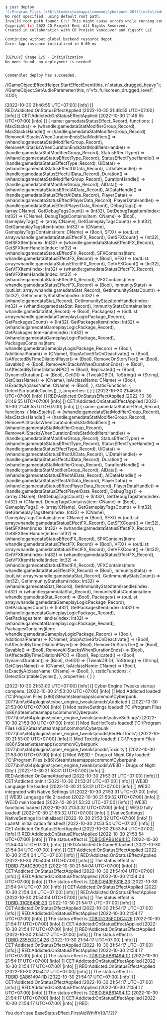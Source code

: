```sh
$ just deploy
'C:Program Files (x86)\Steam\steamapps\common\Cyberpunk 2077\tools\redmod\bin\redMod.exe' deploy -root="C:Program Files (x86)\Steam\steamapps\common\Cyberpunk 2077" -mod='nativeSettings','Toxicity','WE3D - Drugs of Night City','MyMod'
No root specified, using default root path.
Invalid root path found: C:\! This might cause errors while running commands.
Copyright (c) 2022 CD Projekt Red. All Rights Reserved.
Created in collaboration with CD Projekt Vancouver and Yigsoft LLC

Continuing without global backend resource depot.
Core: App instance initialized in 0.00 ms


[DEPLOY] Stage 1/5 - Initialization
No mods found, no deployment is needed!


Commandlet deploy has succeeded.
```



//GameObjectEffectHelper.StartEffectEvent(this, n"status_drugged_heavy");
//GameObject.SetAudioParameter(this, n"vfx_fullscreen_drugged_level", 3.00);

[2022-10-30 21:46:55 UTC+07:00] [info] [] RED:Addicted:OnStatusEffectApplied
[2022-10-30 21:46:55 UTC+07:00] [info] [] CET:Addicted:OnStatusEffectApplied
[2022-10-30 21:46:55 UTC+07:00] [info] [] {
	name: gamedataStatusEffect_Record,
	functions: {
		MaxStacks() => (whandle:gamedataStatModifierGroup_Record),
		MaxStacksHandle() => (handle:gamedataStatModifierGroup_Record),
		RemoveAllStacksWhenDurationEndsStatModifiers() => (whandle:gamedataStatModifierGroup_Record),
		RemoveAllStacksWhenDurationEndsStatModifiersHandle() => (handle:gamedataStatModifierGroup_Record),
		StatusEffectType() => (whandle:gamedataStatusEffectType_Record),
		StatusEffectTypeHandle() => (handle:gamedataStatusEffectType_Record),
		UiData() => (whandle:gamedataStatusEffectUIData_Record),
		UiDataHandle() => (handle:gamedataStatusEffectUIData_Record),
		Duration() => (whandle:gamedataStatModifierGroup_Record),
		DurationHandle() => (handle:gamedataStatModifierGroup_Record),
		AIData() => (whandle:gamedataStatusEffectAIData_Record),
		AIDataHandle() => (handle:gamedataStatusEffectAIData_Record),
		PlayerData() => (whandle:gamedataStatusEffectPlayerData_Record),
		PlayerDataHandle() => (handle:gamedataStatusEffectPlayerData_Record),
		DebugTags() => (array:CName),
		GetDebugTagsCount() => (Int32),
		GetDebugTagsItem(index: Int32) => (CName),
		DebugTagsContains(item: CName) => (Bool),
		GameplayTags() => (array:CName),
		GetGameplayTagsCount() => (Int32),
		GetGameplayTagsItem(index: Int32) => (CName),
		GameplayTagsContains(item: CName) => (Bool),
		SFX() => (outList: array:whandle:gamedataStatusEffectFX_Record),
		GetSFXCount() => (Int32),
		GetSFXItem(index: Int32) => (whandle:gamedataStatusEffectFX_Record),
		GetSFXItemHandle(index: Int32) => (whandle:gamedataStatusEffectFX_Record),
		SFXContains(item: whandle:gamedataStatusEffectFX_Record) => (Bool),
		VFX() => (outList: array:whandle:gamedataStatusEffectFX_Record),
		GetVFXCount() => (Int32),
		GetVFXItem(index: Int32) => (whandle:gamedataStatusEffectFX_Record),
		GetVFXItemHandle(index: Int32) => (whandle:gamedataStatusEffectFX_Record),
		VFXContains(item: whandle:gamedataStatusEffectFX_Record) => (Bool),
		ImmunityStats() => (outList: array:whandle:gamedataStat_Record),
		GetImmunityStatsCount() => (Int32),
		GetImmunityStatsItem(index: Int32) => (whandle:gamedataStat_Record),
		GetImmunityStatsItemHandle(index: Int32) => (whandle:gamedataStat_Record),
		ImmunityStatsContains(item: whandle:gamedataStat_Record) => (Bool),
		Packages() => (outList: array:whandle:gamedataGameplayLogicPackage_Record),
		GetPackagesCount() => (Int32),
		GetPackagesItem(index: Int32) => (whandle:gamedataGameplayLogicPackage_Record),
		GetPackagesItemHandle(index: Int32) => (whandle:gamedataGameplayLogicPackage_Record),
		PackagesContains(item: whandle:gamedataGameplayLogicPackage_Record) => (Bool),
		AdditionalParam() => (CName),
		StopActiveSfxOnDeactivate() => (Bool),
		IsAffectedByTimeDilationPlayer() => (Bool),
		RemoveOnStoryTier() => (Bool),
		Savable() => (Bool),
		RemoveAllStacksWhenDurationEnds() => (Bool),
		IsAffectedByTimeDilationNPC() => (Bool),
		Replicated() => (Bool),
		DynamicDuration() => (Bool),
		GetID() => (TweakDBID),
		ToString() => (String),
		GetClassName() => (CName),
		IsA(className: CName) => (Bool),
		IsExactlyA(className: CName) => (Bool),
	},
	staticFunctions: {
		DetectScriptableCycles(),
	},
	properties: {
	}
}
[2022-10-30 21:46:55 UTC+07:00] [info] [] RED:Addicted:OnStatusEffectApplied
[2022-10-30 21:46:55 UTC+07:00] [info] [] CET:Addicted:OnStatusEffectApplied
[2022-10-30 21:46:55 UTC+07:00] [info] [] {
	name: gamedataStatusEffect_Record,
	functions: {
		MaxStacks() => (whandle:gamedataStatModifierGroup_Record),
		MaxStacksHandle() => (handle:gamedataStatModifierGroup_Record),
		RemoveAllStacksWhenDurationEndsStatModifiers() => (whandle:gamedataStatModifierGroup_Record),
		RemoveAllStacksWhenDurationEndsStatModifiersHandle() => (handle:gamedataStatModifierGroup_Record),
		StatusEffectType() => (whandle:gamedataStatusEffectType_Record),
		StatusEffectTypeHandle() => (handle:gamedataStatusEffectType_Record),
		UiData() => (whandle:gamedataStatusEffectUIData_Record),
		UiDataHandle() => (handle:gamedataStatusEffectUIData_Record),
		Duration() => (whandle:gamedataStatModifierGroup_Record),
		DurationHandle() => (handle:gamedataStatModifierGroup_Record),
		AIData() => (whandle:gamedataStatusEffectAIData_Record),
		AIDataHandle() => (handle:gamedataStatusEffectAIData_Record),
		PlayerData() => (whandle:gamedataStatusEffectPlayerData_Record),
		PlayerDataHandle() => (handle:gamedataStatusEffectPlayerData_Record),
		DebugTags() => (array:CName),
		GetDebugTagsCount() => (Int32),
		GetDebugTagsItem(index: Int32) => (CName),
		DebugTagsContains(item: CName) => (Bool),
		GameplayTags() => (array:CName),
		GetGameplayTagsCount() => (Int32),
		GetGameplayTagsItem(index: Int32) => (CName),
		GameplayTagsContains(item: CName) => (Bool),
		SFX() => (outList: array:whandle:gamedataStatusEffectFX_Record),
		GetSFXCount() => (Int32),
		GetSFXItem(index: Int32) => (whandle:gamedataStatusEffectFX_Record),
		GetSFXItemHandle(index: Int32) => (whandle:gamedataStatusEffectFX_Record),
		SFXContains(item: whandle:gamedataStatusEffectFX_Record) => (Bool),
		VFX() => (outList: array:whandle:gamedataStatusEffectFX_Record),
		GetVFXCount() => (Int32),
		GetVFXItem(index: Int32) => (whandle:gamedataStatusEffectFX_Record),
		GetVFXItemHandle(index: Int32) => (whandle:gamedataStatusEffectFX_Record),
		VFXContains(item: whandle:gamedataStatusEffectFX_Record) => (Bool),
		ImmunityStats() => (outList: array:whandle:gamedataStat_Record),
		GetImmunityStatsCount() => (Int32),
		GetImmunityStatsItem(index: Int32) => (whandle:gamedataStat_Record),
		GetImmunityStatsItemHandle(index: Int32) => (whandle:gamedataStat_Record),
		ImmunityStatsContains(item: whandle:gamedataStat_Record) => (Bool),
		Packages() => (outList: array:whandle:gamedataGameplayLogicPackage_Record),
		GetPackagesCount() => (Int32),
		GetPackagesItem(index: Int32) => (whandle:gamedataGameplayLogicPackage_Record),
		GetPackagesItemHandle(index: Int32) => (whandle:gamedataGameplayLogicPackage_Record),
		PackagesContains(item: whandle:gamedataGameplayLogicPackage_Record) => (Bool),
		AdditionalParam() => (CName),
		StopActiveSfxOnDeactivate() => (Bool),
		IsAffectedByTimeDilationPlayer() => (Bool),
		RemoveOnStoryTier() => (Bool),
		Savable() => (Bool),
		RemoveAllStacksWhenDurationEnds() => (Bool),
		IsAffectedByTimeDilationNPC() => (Bool),
		Replicated() => (Bool),
		DynamicDuration() => (Bool),
		GetID() => (TweakDBID),
		ToString() => (String),
		GetClassName() => (CName),
		IsA(className: CName) => (Bool),
		IsExactlyA(className: CName) => (Bool),
	},
	staticFunctions: {
		DetectScriptableCycles(),
	},
	properties: {
	}
}


[2022-10-30 21:53:00 UTC+07:00] [info] [] Cyber Engine Tweaks startup complete.
[2022-10-30 21:53:00 UTC+07:00] [info] [] Mod Addicted loaded! ('C:\Program Files (x86)\Steam\steamapps\common\Cyberpunk 2077\bin\x64\plugins\cyber_engine_tweaks\mods\Addicted')
[2022-10-30 21:53:00 UTC+07:00] [info] [] Mod nativeSettings loaded! ('C:\Program Files (x86)\Steam\steamapps\common\Cyberpunk 2077\bin\x64\plugins\cyber_engine_tweaks\mods\nativeSettings')
[2022-10-30 21:53:00 UTC+07:00] [info] [] Mod RedHotTools loaded! ('C:\Program Files (x86)\Steam\steamapps\common\Cyberpunk 2077\bin\x64\plugins\cyber_engine_tweaks\mods\RedHotTools')
[2022-10-30 21:53:00 UTC+07:00] [info] [] Mod Toxicity loaded! ('C:\Program Files (x86)\Steam\steamapps\common\Cyberpunk 2077\bin\x64\plugins\cyber_engine_tweaks\mods\Toxicity')
[2022-10-30 21:53:00 UTC+07:00] [info] [] Mod WE3D - Drugs of Night City loaded! ('C:\Program Files (x86)\Steam\steamapps\common\Cyberpunk 2077\bin\x64\plugins\cyber_engine_tweaks\mods\WE3D - Drugs of Night City')
[2022-10-30 21:53:31 UTC+07:00] [info] [] RED:Addicted:OnGameAttached
[2022-10-30 21:53:31 UTC+07:00] [info] [] CET:Addicted:onInit
[2022-10-30 21:53:31 UTC+07:00] [info] [] WE3D Language file loaded
[2022-10-30 21:53:31 UTC+07:00] [info] [] WE3D integrated with Native Settings UI
[2022-10-30 21:53:31 UTC+07:00] [info] [] WE3D Language file 2 loaded
[2022-10-30 21:53:32 UTC+07:00] [info] [] WE3D main loaded
[2022-10-30 21:53:32 UTC+07:00] [info] [] WE3D functions loaded
[2022-10-30 21:53:32 UTC+07:00] [info] [] WE3D fully loaded!
[2022-10-30 21:53:32 UTC+07:00] [info] [] [NativeSettings] NativeSettings lib initialized!
[2022-10-30 21:53:32 UTC+07:00] [info] [] LuaVM: initialization finished!
[2022-10-30 21:53:54 UTC+07:00] [info] [] CET:Addicted:OnStatusEffectApplied
[2022-10-30 21:53:54 UTC+07:00] [info] [] RED:Addicted:OnStatusEffectApplied
[2022-10-30 21:53:54 UTC+07:00] [info] [] The status effect is <TDBID:EAB61494:1D>
[2022-10-30 21:54:04 UTC+07:00] [info] [] RED:Addicted:OnGameAttached
[2022-10-30 21:54:04 UTC+07:00] [info] [] CET:Addicted:OnStatusEffectApplied
[2022-10-30 21:54:04 UTC+07:00] [info] [] RED:Addicted:OnStatusEffectApplied
[2022-10-30 21:54:04 UTC+07:00] [info] [] The status effect is <TDBID:73A1CB09:29>
[2022-10-30 21:54:04 UTC+07:00] [info] [] CET:Addicted:OnStatusEffectApplied
[2022-10-30 21:54:04 UTC+07:00] [info] [] RED:Addicted:OnStatusEffectApplied
[2022-10-30 21:54:04 UTC+07:00] [info] [] The status effect is <TDBID:643FF81E:23>
[2022-10-30 21:54:04 UTC+07:00] [info] [] CET:Addicted:OnStatusEffectApplied
[2022-10-30 21:54:04 UTC+07:00] [info] [] RED:Addicted:OnStatusEffectApplied
[2022-10-30 21:54:04 UTC+07:00] [info] [] The status effect is <TDBID:31CE848E:23>
[2022-10-30 21:54:17 UTC+07:00] [info] [] CET:Addicted:OnStatusEffectApplied
[2022-10-30 21:54:17 UTC+07:00] [info] [] RED:Addicted:OnStatusEffectApplied
[2022-10-30 21:54:17 UTC+07:00] [info] [] The status effect is <TDBID:235ECDC4:26>
[2022-10-30 21:54:17 UTC+07:00] [info] [] CET:Addicted:OnStatusEffectApplied
[2022-10-30 21:54:17 UTC+07:00] [info] [] RED:Addicted:OnStatusEffectApplied
[2022-10-30 21:54:17 UTC+07:00] [info] [] The status effect is <TDBID:235ECDC4:26>
[2022-10-30 21:54:17 UTC+07:00] [info] [] CET:Addicted:OnStatusEffectApplied
[2022-10-30 21:54:17 UTC+07:00] [info] [] RED:Addicted:OnStatusEffectApplied
[2022-10-30 21:54:17 UTC+07:00] [info] [] The status effect is <TDBID:EAB61494:1D>
[2022-10-30 21:54:17 UTC+07:00] [info] [] CET:Addicted:OnStatusEffectApplied
[2022-10-30 21:54:17 UTC+07:00] [info] [] RED:Addicted:OnStatusEffectApplied
[2022-10-30 21:54:17 UTC+07:00] [info] [] The status effect is <TDBID:EAB61494:1D>
[2022-10-30 21:54:17 UTC+07:00] [info] [] CET:Addicted:OnStatusEffectApplied
[2022-10-30 21:54:17 UTC+07:00] [info] [] RED:Addicted:OnStatusEffectApplied
[2022-10-30 21:54:17 UTC+07:00] [info] [] The status effect is <TDBID:EAB61494:1D>
[2022-10-30 21:54:17 UTC+07:00] [info] [] CET:Addicted:OnStatusEffectApplied
[2022-10-30 21:54:17 UTC+07:00] [info] [] RED:

You don't see BaseStatusEffect.FirstAidWhiffV{0/1/2}?